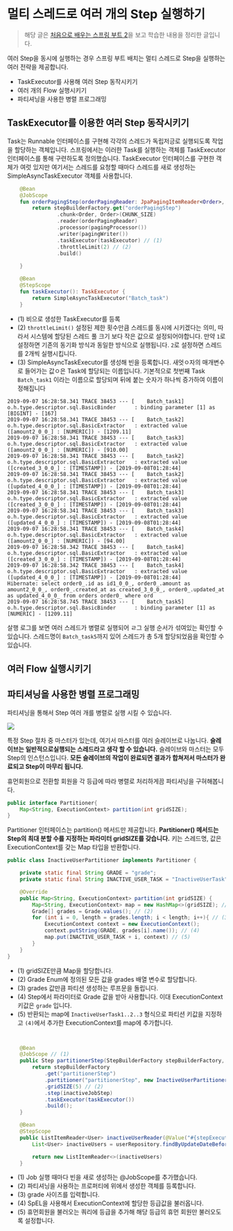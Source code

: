 # 멀티 스레드로 여러 개의 Step 실행하기

> 해당 글은 [처음으로 배우는 스프링 부트 2](http://www.hanbit.co.kr/store/books/look.php?p_code=B4458049183)을 보고 학습한 내용을 정리한 글입니다.

여러 Step을 동시에 실행하는 경우 스프링 부트 배치는 멀티 스레드로 Step을 실행하는 여러 전략을 제공합니다.

* TaskExecutor를 사용해 여러 Step 동작시키기
* 여러 개의 Flow 실행시키기
* 파티셔닝을 사용한 병렬 프로그래밍

## TaskExecutor를 이용한 여러 Step 동작시키기

Task는 Runnable 인터페이스를 구현해 각각의 스레드가 독립저긍로 실행되도록 작업을 할당하는 객체입니다. 스프링에서는 이러한 Task를 실행하는 객체를 TaskExecutor 인터페이스를 통해 구련하도록 정의했습니다. TaskExecutor
인터페이스를 구현한 객체가 여럿 있지만 여기서는 스레드를 요청할 때마다 스레드를 새로 생성하는 SimpleAsyncTaskExecutor 객체를 사용합니다.

```kotlin
    @Bean
    @JobScope
    fun orderPagingStep(orderPagingReader: JpaPagingItemReader<Order>, taskExecutor: TaskExecutor): Step {
        return stepBuilderFactory.get("orderPagingStep")
                .chunk<Order, Order>(CHUNK_SIZE)
                .reader(orderPagingReader)
                .processor(pagingProcessor())
                .writer(pagingWriter())
                .taskExecutor(taskExecutor) // (1)
                .throttleLimit(2) // (2)
                .build()
                
    }

    @Bean
    @StepScope
    fun taskExecutor(): TaskExecutor {
        return SimpleAsyncTaskExecutor("Batch_task")
    }


```

* (1) 비으로 생성한 TaskExecutor를 등록
* (2) `throttleLimit()` 설정된 제한 횟수만큼 스레드를 동시에 시키겠다는 의미, 따라서 시스템에 할당된 스레드 풀 크기 보다 작은 값으로 설정되어야합니다. 만약 `1`로 설정하면 기존의 동기화 방식과 동일한 방식으로
  실행됩니다. `2`로 설정하면 스레드를 2개씩 실행시킵니다.
* (3) SimpleAsyncTaskExecutor를 생성해 빈을 등록합니다. 새엇ㅇ자의 매개변수로 들어가는 값ㅇ은 Task에 할당되는 이름입니다. 기본적으로 첫번째 Task `Batch_task1` 이라는 이름으로 할당되며 뒤에 붙는 숫자가 하나씩
  증가하여 이름이 정해집니다

```
2019-09-07 16:28:58.341 TRACE 38453 --- [    Batch_task1] o.h.type.descriptor.sql.BasicBinder      : binding parameter [1] as [BIGINT] - [167]
2019-09-07 16:28:58.341 TRACE 38453 --- [    Batch_task2] o.h.type.descriptor.sql.BasicExtractor   : extracted value ([amount2_0_0_] : [NUMERIC]) - [1209.11]
2019-09-07 16:28:58.341 TRACE 38453 --- [    Batch_task3] o.h.type.descriptor.sql.BasicExtractor   : extracted value ([amount2_0_0_] : [NUMERIC]) - [910.00]
2019-09-07 16:28:58.341 TRACE 38453 --- [    Batch_task2] o.h.type.descriptor.sql.BasicExtractor   : extracted value ([created_3_0_0_] : [TIMESTAMP]) - [2019-09-08T01:28:44]
2019-09-07 16:28:58.341 TRACE 38453 --- [    Batch_task2] o.h.type.descriptor.sql.BasicExtractor   : extracted value ([updated_4_0_0_] : [TIMESTAMP]) - [2019-09-08T01:28:44]
2019-09-07 16:28:58.341 TRACE 38453 --- [    Batch_task3] o.h.type.descriptor.sql.BasicExtractor   : extracted value ([created_3_0_0_] : [TIMESTAMP]) - [2019-09-08T01:28:44]
2019-09-07 16:28:58.341 TRACE 38453 --- [    Batch_task3] o.h.type.descriptor.sql.BasicExtractor   : extracted value ([updated_4_0_0_] : [TIMESTAMP]) - [2019-09-08T01:28:44]
2019-09-07 16:28:58.341 TRACE 38453 --- [    Batch_task4] o.h.type.descriptor.sql.BasicExtractor   : extracted value ([amount2_0_0_] : [NUMERIC]) - [94.00]
2019-09-07 16:28:58.342 TRACE 38453 --- [    Batch_task4] o.h.type.descriptor.sql.BasicExtractor   : extracted value ([created_3_0_0_] : [TIMESTAMP]) - [2019-09-08T01:28:44]
2019-09-07 16:28:58.342 TRACE 38453 --- [    Batch_task4] o.h.type.descriptor.sql.BasicExtractor   : extracted value ([updated_4_0_0_] : [TIMESTAMP]) - [2019-09-08T01:28:44]
Hibernate: select order0_.id as id1_0_0_, order0_.amount as amount2_0_0_, order0_.created_at as created_3_0_0_, order0_.updated_at as updated_4_0_0_ from orders order0_ where ord
2019-09-07 16:28:58.745 TRACE 38453 --- [    Batch_task5] o.h.type.descriptor.sql.BasicBinder      : binding parameter [1] as [NUMERIC] - [1209.11]
```

살행 로그를 보면 여러 스레드가 병렬로 실행되어 ㄹ그 실행 순서가 섞여있는 확인할 수있습니다. 스레드명이 `Batch_task5`까지 있어 스레드가 총 5개 할당되었음을 확인할 수있습니다.

## 여러 Flow 실행시키기

## 파티셔닝을 사용한 병렬 프로그래밍

파티셔닝을 통해서 Step 여러 개를 병렬로 실행 시킬 수 있습니다.

![](https://raw.githubusercontent.com/cheese10yun/TIL/master/assets/batch-partitioner.png)

특정 Step 절차 중 마스터가 있는데, 여기서 마스터를 여러 슬레이브로 나눕니다. **슬레이브는 일반적으로실행되는 스레드라고 생각 할 수 있습니다.** 슬레이브와 마스터는 모두 Step의 인스턴스입니다. **모든 슬레이브의 작업이 완료되면 결과가
합쳐저서 마스터가 완료되고 Step이 마무리 됩니다.**

휴먼회원으로 전환할 회원을 각 등급에 따라 병렬로 처리하게끔 파티셔닝을 구혀해봅니다.

```java
public interface Partitioner{
    Map<String, ExecutionContext> partition(int gridSIZE);
}
```

Partitioner 인터페이스는 partition() 메서드만 제공합니다. **Partitioner() 메서드는 Step의 최대 분할 수를 지정하는 파라미터 gridSIZE를 갖습니다.** 키는 스레드명, 값은 ExecutionContext를 갖는
Map 타입을 반환합니다.

```java
public class InactiveUserPartitioner implements Partitioner {

    private static final String GRADE = "grade";
    private static final String INACTIVE_USER_TASK = "InactiveUserTask";

    @Override
    public Map<String, ExecutionContext> partition(int gridSIZE) {
        Map<String, ExecutionContext> map = new HashMap<>(gridSIZE); // (1)
        Grade[] grades = Grade.values(); // (2)
        for (int i = 0, length = grades.length; i < length; i++){ // (3)
            ExecutionContext context = new ExecutionContext();
            context.putString(GRADE, grades[i].name()); // (4)
            map.put(INACTIVE_USER_TASK + i, context) // (5)
        }
    }
}
```

* (1) gridSIZE만큼 Map을 할당합니다.
* (2) Grade Enum에 정의된 모든 값을 grades 배열 변수로 할당합니다.
* (3) grades 값만큼 파티션 생성하는 루프문을 돌립니다.
* (4) Step에서 파라미터로 Grade 값을 받아 사용합니다. 이대 ExecutionContext 키값은 `grade` 입니다.
* (5) 반환되는 map에 `InactiveUserTask1..2..3` 형식으로 파티션 키값을 지정하고 `(4)`에서 추가한 ExecutionContext를 map에 추가합니다.

```java


    @Bean
    @JobScope // (1)
    public Step partitionerStep(StepBuilderFactory stepBuilderFactory, Step inactiveJobStep) {
        return stepBuilderFactory
            .get("partitionerStep")
            .partitioner("partitionerStep", new InactiveUserPartitioner())
            .gridSIZE(5) // (2)
            .step(inactiveJobStep)
            .taskExecutor(taskExecutor())
            .build();
    }

    @Bean
    @StepScope
    public ListItemReader<User> inactiveUserReader(@Value("#{stepExecutionContext[grade]}") String grade, UserRepository userRepository) { // (4)
        List<User> inactiveUsers = userRepository.findByUpdateDateBeforeAndStatusEqualsAndGradeEquals(LocldaDateTime.now().minuYeaer(1), UserStatus.Active, Grade.valueOf(grade)); // (5)

        return new ListItemReader<>(inactiveUsers)
    }
```

* (1) Job 실행 때마다 빈을 새로 생성하는 @JobScope를 추가했습니다.
* (2) 파티셔닝을 사용하는 프로퍼티에 위에서 생성한 객체를 등록합니다.
* (3) grade 사이즈를 입력합니다.
* (4) SpEL을 사용해서 ExecutionContext에 할당한 등급값을 불러옵니다.
* (5) 휴먼회원을 불러오는 쿼리에 등급을 추가해 해당 등급의 휴먼 회원만 불러오도록 설정합니다.